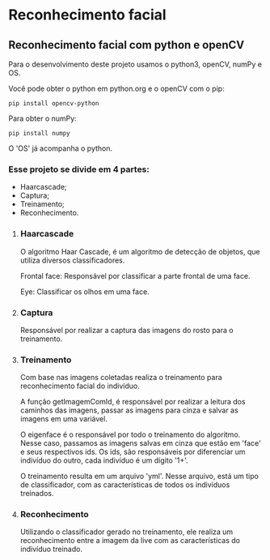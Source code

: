 <h1>Reconhecimento facial</h1>
<h2>Reconhecimento facial com python e openCV</h2>

<p>Para o desenvolvimento deste projeto usamos o python3, openCV, numPy e OS.</p>
<p>Você pode obter o python em python.org e o openCV com o pip:</p>

<code>pip install opencv-python</code>

<p>Para obter o numPy:</p>

<code>pip install numpy</code>

<p>O 'OS' já acompanha o python.</p>

<h3>Esse projeto se divide em 4 partes:</h3>
<ul>
<li>Haarcascade;</li>
<li>Captura;</li>
<li>Treinamento;</li>
<li>Reconhecimento.</li>
</ul>

<ol>
<div name='1'>
<li><h3>Haarcascade</h3></li>
<p>O algoritmo Haar Cascade, é um algoritmo de detecção de objetos, que utiliza diversos classificadores.</p>
<p>Frontal face: Responsável por classificar a parte frontal de uma face.</p>
<p>Eye: Classificar os olhos em uma face.</p>
</div>

<div name='2'>
<li><h3>Captura</h3></li>
<p>Responsável por realizar a captura das imagens do rosto para o treinamento.</p>
</div>

<div name='3'>
<li><h3>Treinamento</h3></li>
<p>Com base nas imagens coletadas realiza o treinamento para reconhecimento facial do indivíduo.</p>
<p>A função getImagemComId, é responsável por realizar a leitura dos caminhos das imagens, passar as imagens para cinza e salvar as imagens em uma variável.</p>
<p>O eigenface é o responsável por todo o treinamento do algoritmo. Nesse caso, passamos as imagens salvas em cinza que estão em 'face' e seus respectivos ids.
Os ids, são responsáveis por diferenciar um indivíduo do outro, cada indivíduo é um dígito '1+'.</p>
<p>O treinamento resulta em um arquivo 'yml'. Nesse arquivo, está um tipo de classificador, com as características de todos os indivíduos treinados.</p>
</div>

<div name='4'>
<li><h3>Reconhecimento</h3></li>
<p>Utilizando o classificador gerado no treinamento, ele realiza um reconhecimento entre a imagem da live com as características do indivíduo treinado.</p>
</div>
</ol>
